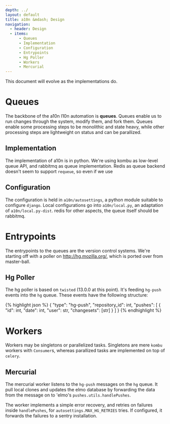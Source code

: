 ```yaml
---
depth: ../
layout: default
title: a10n &mdash; Design
navigation:
  - header: Design
  - items:
      - Queues
      - Implementation
      - Configuration
      - Entrypoints
      - Hg Poller
      - Workers
      - Mercurial
---
```


<div class="alert">This document will evolve as the implementations do.</div>


<h1 id="queues" class="well">Queues</h1>

The backbone of the a10n l10n automation is **queues**. Queues enable
us to run changes through the system, modify them, and fork
them. Queues enable some processing steps to be monolithic and state
heavy, while other processing steps are lightweight on status and can
be parallized.


Implementation
--------------

The implementation of a10n is in python. We're using kombu as
low-level queue API, and rabbitmq as queue implementation. Redis as
queue backend doesn't seem to support `requeue`, so even if we use


Configuration
-------------

The configuration is held in `a10n/autosettings`, a python module
suitable to configure `django`. Local configurations go into
`a10n/local.py`, an adaptation of `a10n/local.py-dist`.
redis for other aspects, the queue itself should be rabbitmq.


<h1 id="entrypoints" class="well">Entrypoints</h1>

The entrypoints to the queues are the version control systems. We're starting off with a poller on http://hg.mozilla.org/, which is ported over from master-ball.


Hg Poller
---------

The hg poller is based on `twisted` (13.0.0 at this point). It's feeding `hg-push` events into the `hg` queue. These events have the following structure:

{% highlight json %}
{
    "type": "hg-push",
    "repository_id": int,
    "pushes":
    [
        {
            "id": int,
            "date": int,
            "user": str,
            "changesets": [str]
        }
    ]
}
{% endhighlight %}


<h1 id="workers" class="well">Workers</h1>

Workers may be singletons or parallelized tasks. Singletons are mere
`kombu` workers with `Consumer`s, whereas parallized tasks are
implemented on top of `celery`.

Mercurial
---------

The mercurial worker listens to the `hg-push` messages on the `hg`
queue. It pull local clones and updates the elmo database by
forwarding the data from the message on to 'elmo's
`pushes.utils.handlePushes`.

The worker implements a simple error recovery, and retries on failures
inside `handlePushes`, for `autosettings.MAX_HG_RETRIES` tries. If
configured, it forwards the failures to a sentry installation.
